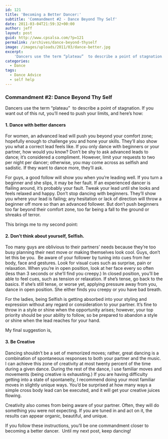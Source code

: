 ```yaml
---
id: 121
title: 'Becoming a Better Dancer:'
subtitle: 'Commandment #2 - Dance Beyond Thy Self'
date: 2011-03-04T21:59:32+00:00
author: jeff
layout: post
guid: http://www.cpsalsa.com/?p=121
permalink: /archives/dance-beyond-thyself
image: /images/uploads/2011/03/dance-better.jpg
excerpt:
    'Dancers use the term “plateau”  to describe a point of stagnation. If you want out of this rut, you&#8217;ll need to push your limits, and here’s how:'
categories:
  - Dance
tags:
  - Dance Advice
  - self help
---
```

### Commandment #2: Dance Beyond Thy Self

Dancers use the term “plateau”  to describe a point of stagnation. If you want out of this rut, you&#8217;ll need to push your limits, and here’s how:

#### 1. Dance with better dancers

<!--more-->

For women, an advanced lead will push you beyond your comfort zone; hopefully enough to challenge you and hone your skills. They’ll also show you what a correct lead feels like. If you only dance with beginners or your partner, how would you know? Don’t be shy to ask advanced leads to dance; it’s considered a compliment. However, limit your requests to two per night per dancer; otherwise, you may come across as selfish and sadistic. If they want to dance more, they’ll ask.

For guys, a good follow will show you when you’re leading well. If you turn a beginner and she slips, it may be her fault. If an experienced dancer is flailing around, it’s probably your fault. Tweak your lead until she looks and feels relaxed and happy. Don’t stop dancing with beginners. They’ll show you where your lead is failing; any hesitation or lack of direction will throw a beginner off more so than an advanced follower. But don’t push beginners too far beyond their comfort zone, too far being a fall to the ground or shreaks of terror.

This brings me to my second point:

#### 2. Don’t think about yourself, Selfish.

Too many guys are oblivious to their partners’ needs because they’re too busy planning their next move or making themselves look cool. Guys, don’t let this be you.  Be aware of your follower by tuning into cues from her body, face and gestures. Look for visual cues such as surprise, pain or relaxation. When you’re in open position, look at her face every so often (less than 3 seconds or she’ll find you creepy.) In closed position, you’ll be able to feel cues, such as tension or relaxation. If she’s tense, go back to the basics. If she’s still tense, or worse yet, applying pressure away from you, dance in open position. She either finds you creepy or you have bad breath.

For the ladies, being Selfish is getting absorbed into your styling and expression without any regard or consideration to your partner. It&#8217;s fine to throw in a style or shine when the opportunity arises; however, your top priority should be your ability to follow, so be prepared to abandon a style or shine when the lead reaches for your hand.

My final suggestion is,

#### 3. Be Creative

Dancing shouldn’t be a set of memorized moves; rather, great dancing is a combination of spontaneous responses to both your partner and the music. I can achieve this zone of creativity at most twenty percent of the time during a given dance. During the rest of the dance, I use familiar moves and movements (being creative is exhausting.) If you are having difficulty getting into a state of spontaneity, I recommend doing your most familiar moves in slightly unique ways. You’d be surprised at how many ways a simple cross body lead can be executed, and it will get your creative juices flowing.

Creativity also comes from being aware of your partner. Often, they will do something you were not expecting. If you are tuned in and act on it, the results can appear organic, beautiful, and unique.

If you follow these instructions, you’ll be one commandment closer to becoming a better dancer.  Until my next post, keep dancing!